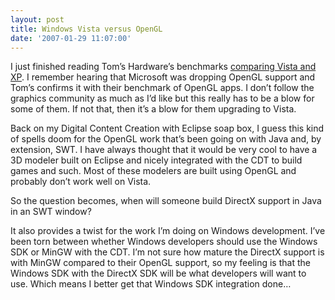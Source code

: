 ```yaml
---
layout: post
title: Windows Vista versus OpenGL
date: '2007-01-29 11:07:00'
---
```



I just finished reading Tom’s Hardware’s benchmarks [comparing Vista and XP](http://www.tomshardware.com/2007/01/29/xp-vs-vista/). I remember hearing that Microsoft was dropping OpenGL support and Tom’s confirms it with their benchmark of OpenGL apps. I don’t follow the graphics community as much as I’d like but this really has to be a blow for some of them. If not that, then it’s a blow for them upgrading to Vista.

Back on my Digital Content Creation with Eclipse soap box, I guess this kind of spells doom for the OpenGL work that’s been going on with Java and, by extension, SWT. I have always thought that it would be very cool to have a 3D modeler built on Eclipse and nicely integrated with the CDT to build games and such. Most of these modelers are built using OpenGL and probably don’t work well on Vista.

So the question becomes, when will someone build DirectX support in Java in an SWT window?

It also provides a twist for the work I’m doing on Windows development. I’ve been torn between whether Windows developers should use the Windows SDK or MinGW with the CDT. I’m not sure how mature the DirectX support is with MinGW compared to their OpenGL support, so my feeling is that the Windows SDK with the DirectX SDK will be what developers will want to use. Which means I better get that Windows SDK integration done…


